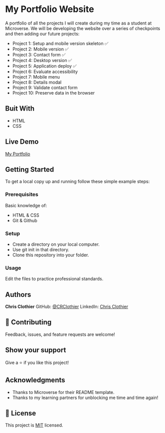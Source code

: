 # My Portfolio Website
A portfolio of all the projects I will create during my time as a student at Microverse.  We will be developing the website over a series of checkpoints and then adding our future projects:
- Project 1: Setup and mobile version skeleton ✅
- Project 2: Mobile version ✅
- Project 3: Contact form ✅
- Project 4: Desktop version ✅
- Project 5: Application deploy ✅
- Project 6: Evaluate accessibility 
- Project 7: Mobile menu 
- Project 8: Details modal 
- Project 9: Validate contact form 
- Project 10: Preserve data in the browser

## Buit With

- HTML
- CSS

## Live Demo

[My Portfolio](https://crclothier.github.io/My-Portfolio-Website/)

## Getting Started

To get a local copy up and running follow these simple example steps:

### Prerequisites

Basic knowledge of:
- HTML & CSS
- Git & Github

### Setup

- Create a directory on your local computer.
- Use git init in that directory.
- Clone this repository into your folder.

### Usage

Edit the files to practice professional standards.

## Authors

**Chris Clothier**
GitHub: [@CRClothier](https://github.com/crclothier)
LinkedIn: [Chris Clothier](https://www.linkedin.com/in/crclothier/)

## 🤝 Contributing

Feedback, issues, and feature requests are welcome!

## Show your support

Give a ⭐️ if you like this project!

## Acknowledgments

- Thanks to Microverse for their README template.
- Thanks to my learning partners for unblocking me time and time again!

## 📝 License

This project is [MIT](https://github.com/CRClothier/My-Portfolio-Website/blob/main/LICENSE) licensed.